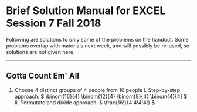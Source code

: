 # Brief Solution Manual for EXCEL Session 7 Fall 2018

Following are solutions to only some of the problems on the handout. Some problems overlap with materials next week, and will possibly be re-used, so solutions are not given here.

---

## Gotta Count Em' All

1. Choose 4 distinct groups of 4 people from 16 people
  i. Step-by-step approach: $ \binom{16}{4} \binom{12}{4} \binom{8}{4} \binom{4}{4} $
  ii. Permutate and divide approach: $ \frac{16!}{4!4!4!4!} $
